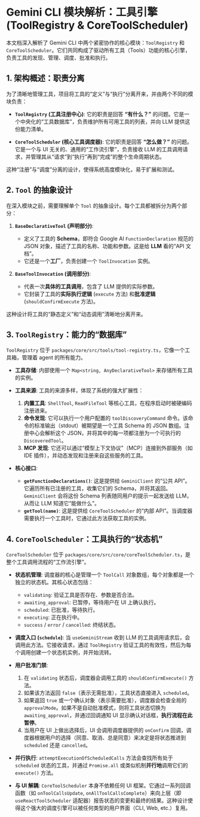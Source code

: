 # Gemini CLI 模块解析：工具引擎 (ToolRegistry & CoreToolScheduler)

本文档深入解析了 Gemini CLI 中两个紧密协作的核心模块：`ToolRegistry` 和 `CoreToolScheduler`。它们共同构成了驱动所有工具（Tools）功能的核心引擎，负责工具的发现、管理、调度、批准和执行。

## 1. 架构概述：职责分离

为了清晰地管理工具，项目将工具的“定义”与“执行”分离开来，并由两个不同的模块负责：

- **`ToolRegistry` (工具注册中心)**: 它的职责是回答 **“有什么？”** 的问题。它是一个中央化的“工具数据库”，负责维护所有可用工具的列表，并向 LLM 提供这份能力清单。

- **`CoreToolScheduler` (核心工具调度器)**: 它的职责是回答 **“怎么做？”** 的问题。它是一个与 UI 无关的、通用的“工作流引擎”，负责接收 LLM 的工具调用请求，并管理其从“请求”到“执行”再到“完成”的整个生命周期状态。

这种“注册”与“调度”分离的设计，使得系统高度模块化，易于扩展和测试。

## 2. `Tool` 的抽象设计

在深入模块之前，需要理解单个 `Tool` 的抽象设计。每个工具都被拆分为两个部分：

1.  **`BaseDeclarativeTool` (声明部分)**: 
    *   定义了工具的 **Schema**，即符合 Google AI `FunctionDeclaration` 规范的 JSON 对象，描述了工具的名称、功能和参数。这是给 **LLM** 看的“API 文档”。
    *   它还是一个**工厂**，负责创建一个 `ToolInvocation` 实例。

2.  **`BaseToolInvocation` (调用部分)**: 
    *   代表一次**具体的工具调用**，包含了 LLM 提供的实际参数。
    *   它封装了工具的**实际执行逻辑** (`execute` 方法) 和**批准逻辑** (`shouldConfirmExecute` 方法)。

这种设计将工具的“静态定义”和“动态调用”清晰地分离开来。

## 3. `ToolRegistry`：能力的“数据库”

`ToolRegistry` 位于 `packages/core/src/tools/tool-registry.ts`，它像一个工具箱，管理着 agent 的所有能力。

- **工具存储**: 内部使用一个 `Map<string, AnyDeclarativeTool>` 来存储所有工具的实例。

- **工具来源**: 工具的来源多样，体现了系统的强大扩展性：
    1.  **内置工具**: `ShellTool`, `ReadFileTool` 等核心工具，在程序启动时被硬编码注册进来。
    2.  **命令发现**: 它可以执行一个用户配置的 `toolDiscoveryCommand` 命令。该命令的标准输出（stdout）被期望是一个工具 Schema 的 JSON 数组。注册中心会解析这个 JSON，并将其中的每一项都注册为一个可执行的 `DiscoveredTool`。
    3.  **MCP 发现**: 它还可以通过“模型上下文协议”（MCP）连接到外部服务（如 IDE 插件），并动态发现和注册来自这些服务的工具。

- **核心接口**: 
    - **`getFunctionDeclarations()`**: 这是提供给 `GeminiClient` 的“公共 API”。它遍历所有已注册的工具，收集它们的 Schema，并将其返回。`GeminiClient` 会将这份 Schema 列表随同用户的提示一起发送给 LLM，从而让 LLM 知道它“能做什么”。
    - **`getTool(name)`**: 这是提供给 `CoreToolScheduler` 的“内部 API”。当调度器需要执行一个工具时，它通过此方法获取工具的实例。

## 4. `CoreToolScheduler`：工具执行的“状态机”

`CoreToolScheduler` 位于 `packages/core/src/core/coreToolScheduler.ts`，是整个工具调用流程的“工作流引擎”。

- **状态机管理**: 调度器的核心是管理一个 `ToolCall` 对象数组，每个对象都是一个独立的状态机。其核心状态包括：
    - `validating`: 验证工具是否存在、参数是否合法。
    - `awaiting_approval`: 已暂停，等待用户在 UI 上确认执行。
    - `scheduled`: 已批准，等待执行。
    - `executing`: 正在执行中。
    - `success` / `error` / `cancelled`: 终结状态。

- **调度入口 (`schedule`)**: 当 `useGeminiStream` 收到 LLM 的工具调用请求后，会调用此方法。它接收请求，通过 `ToolRegistry` 验证工具的有效性，然后为每个调用创建一个状态机实例，并开始流转。

- **用户批准门禁**: 
    1.  在 `validating` 状态后，调度器会调用工具的 `shouldConfirmExecute()` 方法。
    2.  如果该方法返回 `false`（表示无需批准），工具状态直接进入 `scheduled`。
    3.  如果返回 `true` 或一个确认对象（表示需要批准），调度器会检查全局的 `approvalMode`。如果不是自动批准模式，则将工具状态切换为 `awaiting_approval`，并通过回调通知 UI 显示确认对话框，**执行流程在此暂停**。
    4.  当用户在 UI 上做出选择后，UI 会调用调度器提供的 `onConfirm` 回调，调度器根据用户的选择（同意、取消、总是同意）来决定是将状态推进到 `scheduled` 还是 `cancelled`。

- **并行执行**: `attemptExecutionOfScheduledCalls` 方法会查找所有处于 `scheduled` 状态的工具，并通过 `Promise.all` 或类似机制**并行地**调用它们的 `execute()` 方法。

- **与 UI 解耦**: `CoreToolScheduler` 本身不依赖任何 UI 框架。它通过一系列回调函数（如 `onToolCallsUpdate`, `onAllToolCallsComplete`）来向上层（即 `useReactToolScheduler` 适配器）报告状态的变更和最终的结果。这种设计使得这个强大的调度引擎可以被任何类型的用户界面（CLI, Web, etc.）复用。